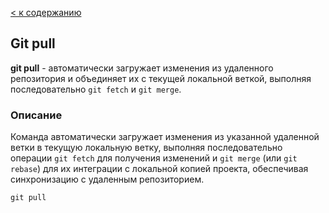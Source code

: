 [< к содержанию](./readme.md)

## Git pull

**git pull** - автоматически загружает изменения из удаленного репозитория и объединяет их с текущей локальной веткой, выполняя последовательно `git fetch` и `git merge`.

### Описание

Команда автоматически загружает изменения из указанной удаленной ветки в текущую локальную ветку, выполняя последовательно операции `git fetch` для получения изменений и `git merge` (или `git rebase`) для их интеграции с локальной копией проекта, обеспечивая синхронизацию с удаленным репозиторием.


```bash=
git pull
```
